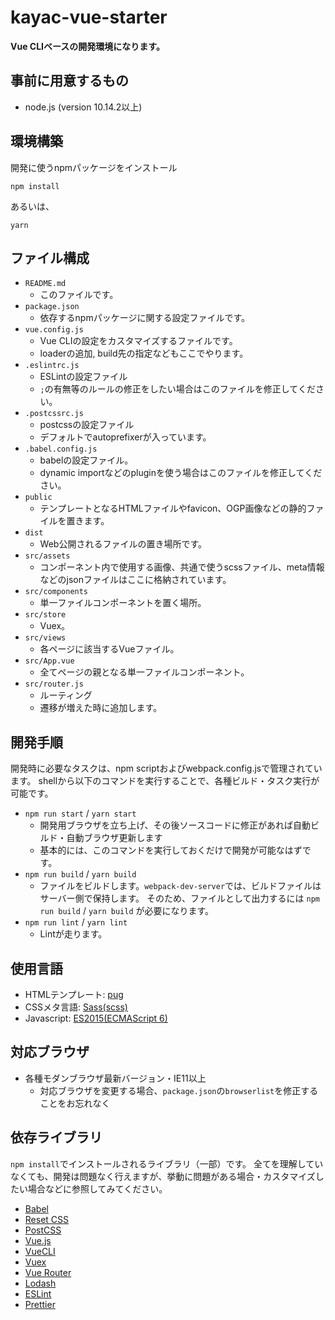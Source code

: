 kayac-vue-starter
====
**Vue CLIベースの開発環境になります。**

## 事前に用意するもの
- node.js (version 10.14.2以上)

## 環境構築

開発に使うnpmパッケージをインストール
```
npm install
```

あるいは、
```
yarn
```

## ファイル構成

- `README.md`
  - このファイルです。
- `package.json`
  - 依存するnpmパッケージに関する設定ファイルです。
- `vue.config.js`
  - Vue CLIの設定をカスタマイズするファイルです。
  - loaderの追加, build先の指定などもここでやります。
- `.eslintrc.js`
  - ESLintの設定ファイル
  - `;`の有無等のルールの修正をしたい場合はこのファイルを修正してください。
- `.postcssrc.js`  
  - postcssの設定ファイル
  - デフォルトでautoprefixerが入っています。
- `.babel.config.js`  
  - babelの設定ファイル。
  - dynamic importなどのpluginを使う場合はこのファイルを修正してください。	
- `public`
  - テンプレートとなるHTMLファイルやfavicon、OGP画像などの静的ファイルを置きます。  
- `dist`
  - Web公開されるファイルの置き場所です。   
- `src/assets`
  - コンポーネント内で使用する画像、共通で使うscssファイル、meta情報などのjsonファイルはここに格納されています。
- `src/components`  
  - 単一ファイルコンポーネントを置く場所。
- `src/store`  
  - Vuex。
- `src/views`  
  - 各ページに該当するVueファイル。
- `src/App.vue`  
  - 全てページの親となる単一ファイルコンポーネント。
- `src/router.js`  
  - ルーティング
  - 遷移が増えた時に追加します。
## 開発手順

開発時に必要なタスクは、npm scriptおよびwebpack.config.jsで管理されています。
shellから以下のコマンドを実行することで、各種ビルド・タスク実行が可能です。

- `npm run start` / `yarn start`
  - 開発用ブラウザを立ち上げ、その後ソースコードに修正があれば自動ビルド・自動ブラウザ更新します
  - 基本的には、このコマンドを実行しておくだけで開発が可能なはずです。
- `npm run build` / `yarn build`
  - ファイルをビルドします。`webpack-dev-server`では、ビルドファイルはサーバー側で保持します。
    そのため、ファイルとして出力するには `npm run build` / `yarn build` が必要になります。
- `npm run lint` / `yarn lint`
  - Lintが走ります。  

## 使用言語

- HTMLテンプレート: [pug](https://pugjs.org/api/getting-started.html)
- CSSメタ言語: [Sass(scss)](http://sass-lang.com/)
- Javascript: [ES2015(ECMAScript 6)](https://babeljs.io/docs/learn-es2015/)

## 対応ブラウザ
- 各種モダンブラウザ最新バージョン・IE11以上
  - 対応ブラウザを変更する場合、`package.json`の`browserlist`を修正することをお忘れなく

## 依存ライブラリ

`npm install`でインストールされるライブラリ（一部）です。
全てを理解していなくても、開発は問題なく行えますが、挙動に問題がある場合・カスタマイズしたい場合などに参照してみてください。

- [Babel](https://babeljs.io/)
- [Reset CSS](http://meyerweb.com/eric/tools/css/reset/)
- [PostCSS](http://postcss.org/)
- [Vue.js](https://jp.vuejs.org/index.html)
- [VueCLI](https://cli.vuejs.org)
- [Vuex](https://vuex.vuejs.org/ja/)
- [Vue Router](https://router.vuejs.org/ja/)
- [Lodash](https://lodash.com/docs/)
- [ESLint](https://eslint.org/)
- [Prettier](https://prettier.io/)
